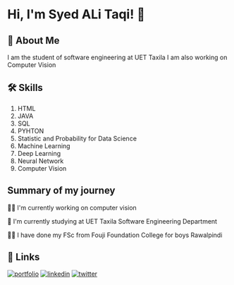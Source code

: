 
# Hi, I'm Syed ALi Taqi! 👋



## 🚀 About Me
I am the student of software engineering at UET Taxila
I am also working on Computer Vision



## 🛠 Skills
1. HTML
2. JAVA
3. SQL
4. PYHTON
5. Statistic and Probability for Data Science
6. Machine Learning
7. Deep Learning
8. Neural Network
9. Computer Vision






## Summary of my journey
👩‍💻 I'm currently working on computer vision

🧠 I'm currently studying at UET Taxila Software Engineering Department

👩‍💻 I have done my FSc from Fouji Foundation College for boys Rawalpindi

## 🔗 Links
[![portfolio](https://img.shields.io/badge/my_portfolio-000?style=for-the-badge&logo=ko-fi&logoColor=white)](https://github.com/ssyedalitaqi)
[![linkedin](https://img.shields.io/badge/linkedin-0A66C2?style=for-the-badge&logo=linkedin&logoColor=white)](https://www.linkedin.com/in/syed-ali-taqi-6a1111272/)
[![twitter](https://img.shields.io/badge/twitter-1DA1F2?style=for-the-badge&logo=twitter&logoColor=white)](https://twitter.com/SyedAliTaqi10)

